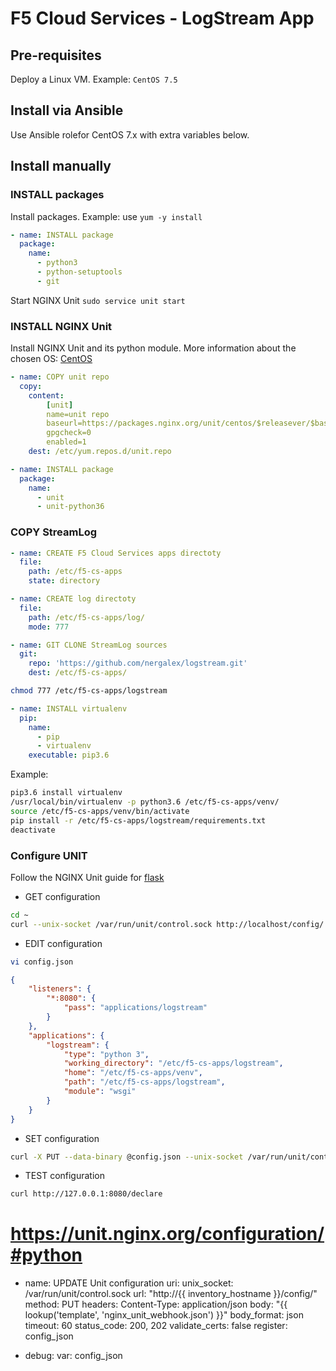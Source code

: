 # F5 Cloud Services - LogStream App
## Pre-requisites
Deploy a Linux VM.
Example: `CentOS 7.5`

## Install via Ansible
Use Ansible rolefor CentOS 7.x with extra variables below.

## Install manually
### INSTALL packages
Install packages.
Example: use `yum -y install`
```yaml
- name: INSTALL package
  package:
    name:
      - python3
      - python-setuptools
      - git
```

Start NGINX Unit
`sudo service unit start`

### INSTALL NGINX Unit
Install NGINX Unit and its python module.
More information about the chosen OS: [CentOS](https://unit.nginx.org/installation/#centos)
```yaml
- name: COPY unit repo
  copy:
    content:
        [unit]
        name=unit repo
        baseurl=https://packages.nginx.org/unit/centos/$releasever/$basearch/
        gpgcheck=0
        enabled=1
    dest: /etc/yum.repos.d/unit.repo
```
```yaml
- name: INSTALL package
  package:
    name:
      - unit
      - unit-python36
```

### COPY StreamLog
```yaml
- name: CREATE F5 Cloud Services apps directoty
  file:
    path: /etc/f5-cs-apps
    state: directory
```
```yaml
- name: CREATE log directoty
  file:
    path: /etc/f5-cs-apps/log/
    mode: 777
```
```yaml
- name: GIT CLONE StreamLog sources
  git:
    repo: 'https://github.com/nergalex/logstream.git'
    dest: /etc/f5-cs-apps/
```
```bash
chmod 777 /etc/f5-cs-apps/logstream
```
```yaml
- name: INSTALL virtualenv
  pip:
    name:
      - pip
      - virtualenv
    executable: pip3.6
```
Example:
```bash
pip3.6 install virtualenv
/usr/local/bin/virtualenv -p python3.6 /etc/f5-cs-apps/venv/
source /etc/f5-cs-apps/venv/bin/activate
pip install -r /etc/f5-cs-apps/logstream/requirements.txt
deactivate
```

### Configure UNIT
Follow the NGINX Unit guide for [flask](https://unit.nginx.org/howto/flask/)
* GET configuration
```bash
cd ~
curl --unix-socket /var/run/unit/control.sock http://localhost/config/ > config.json
```
* EDIT configuration
```bash
vi config.json
```
```json
{
    "listeners": {
        "*:8080": {
            "pass": "applications/logstream"
        }
    },
    "applications": {
        "logstream": {
            "type": "python 3",
            "working_directory": "/etc/f5-cs-apps/logstream",
            "home": "/etc/f5-cs-apps/venv",
            "path": "/etc/f5-cs-apps/logstream",
            "module": "wsgi"
        }
    }
}
```
* SET configuration
```bash
curl -X PUT --data-binary @config.json --unix-socket /var/run/unit/control.sock http://localhost/config
```
* TEST configuration
```bash
curl http://127.0.0.1:8080/declare
```

# https://unit.nginx.org/configuration/#python
- name: UPDATE Unit configuration
  uri:
    unix_socket: /var/run/unit/control.sock
    url: "http://{{ inventory_hostname }}/config/"
    method: PUT
    headers:
        Content-Type: application/json
    body: "{{ lookup('template', 'nginx_unit_webhook.json') }}"
    body_format: json
    timeout: 60
    status_code: 200, 202
    validate_certs: false
  register: config_json

- debug:
    var: config_json





